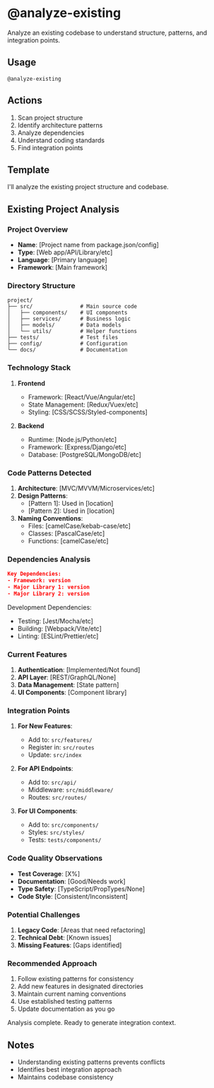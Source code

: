 # @analyze-existing

Analyze an existing codebase to understand structure, patterns, and integration points.

## Usage
```
@analyze-existing
```

## Actions
1. Scan project structure
2. Identify architecture patterns
3. Analyze dependencies
4. Understand coding standards
5. Find integration points

## Template

I'll analyze the existing project structure and codebase.

## Existing Project Analysis

### Project Overview
- **Name**: [Project name from package.json/config]
- **Type**: [Web app/API/Library/etc]
- **Language**: [Primary language]
- **Framework**: [Main framework]

### Directory Structure
```
project/
├── src/               # Main source code
│   ├── components/    # UI components
│   ├── services/      # Business logic
│   ├── models/        # Data models
│   └── utils/         # Helper functions
├── tests/             # Test files
├── config/            # Configuration
└── docs/              # Documentation
```

### Technology Stack
1. **Frontend**
   - Framework: [React/Vue/Angular/etc]
   - State Management: [Redux/Vuex/etc]
   - Styling: [CSS/SCSS/Styled-components]
   
2. **Backend**
   - Runtime: [Node.js/Python/etc]
   - Framework: [Express/Django/etc]
   - Database: [PostgreSQL/MongoDB/etc]

### Code Patterns Detected
1. **Architecture**: [MVC/MVVM/Microservices/etc]
2. **Design Patterns**:
   - [Pattern 1]: Used in [location]
   - [Pattern 2]: Used in [location]
3. **Naming Conventions**:
   - Files: [camelCase/kebab-case/etc]
   - Classes: [PascalCase/etc]
   - Functions: [camelCase/etc]

### Dependencies Analysis
```json
Key Dependencies:
- Framework: version
- Major Library 1: version
- Major Library 2: version
```

Development Dependencies:
- Testing: [Jest/Mocha/etc]
- Building: [Webpack/Vite/etc]
- Linting: [ESLint/Prettier/etc]

### Current Features
1. **Authentication**: [Implemented/Not found]
2. **API Layer**: [REST/GraphQL/None]
3. **Data Management**: [State pattern]
4. **UI Components**: [Component library]

### Integration Points
1. **For New Features**:
   - Add to: `src/features/`
   - Register in: `src/routes`
   - Update: `src/index`

2. **For API Endpoints**:
   - Add to: `src/api/`
   - Middleware: `src/middleware/`
   - Routes: `src/routes/`

3. **For UI Components**:
   - Add to: `src/components/`
   - Styles: `src/styles/`
   - Tests: `tests/components/`

### Code Quality Observations
- **Test Coverage**: [X%]
- **Documentation**: [Good/Needs work]
- **Type Safety**: [TypeScript/PropTypes/None]
- **Code Style**: [Consistent/Inconsistent]

### Potential Challenges
1. **Legacy Code**: [Areas that need refactoring]
2. **Technical Debt**: [Known issues]
3. **Missing Features**: [Gaps identified]

### Recommended Approach
1. Follow existing patterns for consistency
2. Add new features in designated directories
3. Maintain current naming conventions
4. Use established testing patterns
5. Update documentation as you go

Analysis complete. Ready to generate integration context.

## Notes
- Understanding existing patterns prevents conflicts
- Identifies best integration approach
- Maintains codebase consistency